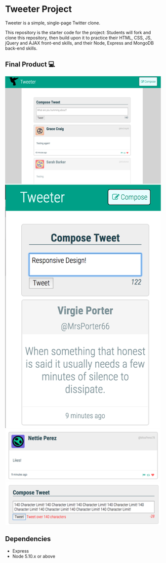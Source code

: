 # Tweeter Project

Tweeter is a simple, single-page Twitter clone.

This repository is the starter code for the project: Students will fork and clone this repository, then build upon it to practice their HTML, CSS, JS, jQuery and AJAX front-end skills, and their Node, Express and MongoDB back-end skills.

## Final Product :computer:

![Overall view of page](https://github.com/arnoldthchan/tweetr/blob/master/public/images/screenshots/Screen%20Shot%202017-07-14%20at%205.36.32%20PM.png?raw=true)
![Responsive!](https://github.com/arnoldthchan/tweetr/blob/master/public/images/screenshots/Screen%20Shot%202017-07-14%20at%205.45.33%20PM.png?raw=true)
![Like indicator on bottom right icons](https://github.com/arnoldthchan/tweetr/blob/master/public/images/screenshots/Screen%20Shot%202017-07-14%20at%205.46.13%20PM.png?raw=true)
![Character counter and flash message](https://github.com/arnoldthchan/tweetr/blob/master/public/images/screenshots/Screen%20Shot%202017-07-14%20at%205.50.05%20PM.png?raw=true)


## Dependencies

- Express
- Node 5.10.x or above

